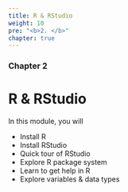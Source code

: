 ```yaml
---
title: R & RStudio
weight: 10
pre: "<b>2. </b>"
chapter: true
---
```


### Chapter 2

# R & RStudio

In this module, you will 

- Install R
- Install RStudio
- Quick tour of RStudio
- Explore R package system
- Learn to get help in R
- Explore variables & data types

